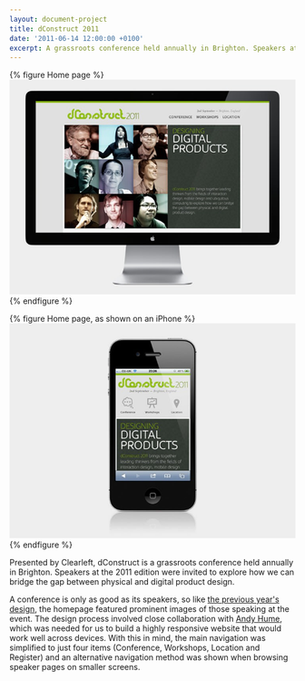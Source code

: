 ```yaml
---
layout: document-project
title: dConstruct 2011
date: '2011-06-14 12:00:00 +0100'
excerpt: A grassroots conference held annually in Brighton. Speakers at the 2011 edition were invited to explore how we can bridge the gap between physical and digital product design.
---
```

{% figure Home page %}
![](/assets/images/projects/dconstruct_2011/0.jpg)
{% endfigure %}

{% figure Home page, as shown on an iPhone %}
![](/assets/images/projects/dconstruct_2011/1.jpg)
{% endfigure %}

Presented by Clearleft, dConstruct is a grassroots conference held annually in Brighton. Speakers at the 2011 edition were invited to explore how we can bridge the gap between physical and digital product design.

A conference is only as good as its speakers, so like [the previous year's design][1], the homepage featured prominent images of those speaking at the event. The design process involved close collaboration with [Andy Hume][2], which was needed for us to build a highly responsive website that would work well across devices. With this in mind, the main navigation was simplified to just four items (Conference, Workshops, Location and Register) and an alternative navigation method was shown when browsing speaker pages on smaller screens.

[1]: /2010/09/dconstruct_2010/
[2]: http://clearleft.com/is/andy-hume/